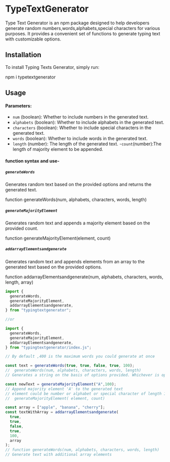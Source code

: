 # TypeTextGenerator

Type Text Generator is an npm package designed to help developers generate random numbers,words,alphabets,special characters for various purposes. It provides a convenient set of functions to generate typing text with customizable options.

## Installation

To install Typing Texts Generator, simply run:

npm i typetextgenerator

## Usage

#### Parameters:

- `num` (boolean): Whether to include numbers in the generated text.
- `alphabets` (boolean): Whether to include alphabets in the generated text.
- `characters` (boolean): Whether to include special characters in the generated text.
- `words` (boolean): Whether to include words in the generated text.
- `length` (number): The length of the generated text. 
-`count`(number):The length of majority element to be appended.

#### function syntax and use-

##### `generateWords`

Generates random text based on the provided options and returns the generated text.

function generateWords(num, alphabets, characters, words, length)

##### `generateMajorityElement`

Generates random text and appends a majority element based on the provided count.

function generateMajorityElement(element, count)

##### `addarrayElementsandgenerate`

Generates random text and appends elements from an array to the generated text based on the provided options.

function addarrayElementsandgenerate(num, alphabets, characters, words, length, array)

```javascript
import {
  generateWords,
  generateMajorityElement,
  addarrayElementsandgenerate,
} from "typingtextgenerator";

//or

import {
  generateWords,
  generateMajorityElement,
  addarrayElementsandgenerate,
} from "typingtextgenerator/index.js";

// By default ,400 is the maximum words you could generate at once

const text = generateWords(true, true, false, true, 100);
//  generateWords(num, alphabets, characters, words, length)
// Generates a string on the basis of options provided. Whichever is option is set to true, it would be included in the generated text

const newText = generateMajorityElement("A",100);
// Append majority element 'A' to the generated text
// element could be number or alphabet or special character of length 1
//  generateMajorityElement( element, count)

const array = ["apple", "banana", "cherry"];
const textWithArray = addarrayElementsandgenerate(
  true,
  true,
  false,
  true,
  100,
  array
);
// function generateWords(num, alphabets, characters, words, length)
// Generate text with additional array elements

